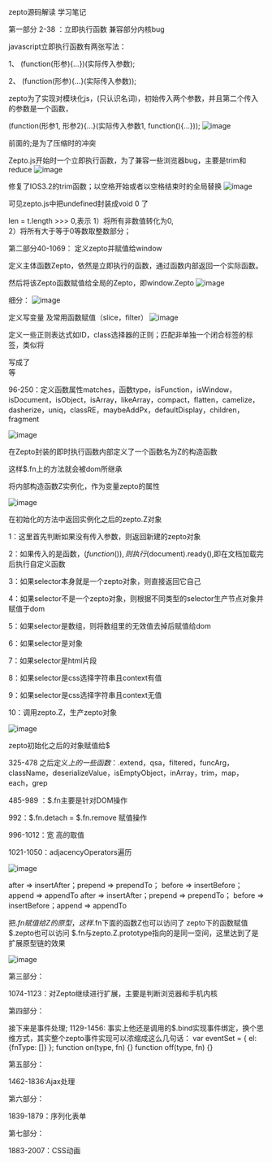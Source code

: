 zepto源码解读
学习笔记

第一部分 2-38 ：立即执行函数 兼容部分内核bug

javascript立即执行函数有两张写法：

1、 (function(形参){...})(实际传入参数);

2、 (function(形参){...}(实际传入参数));


zepto为了实现对模块化js，(只认识名词)，初始传入两个参数，并且第二个传入的参数是一个函数，

(function(形参1, 形参2){...}(实际传入参数1, function(){...}));
![image](https://github.com/moveondo/Learn-zepto/blob/master/images/1.png)
 
前面的;是为了压缩时的冲突

Zepto.js开始时一个立即执行函数，为了兼容一些浏览器bug，主要是trim和reduce
![image](https://github.com/moveondo/Learn-zepto/blob/master/images/2.png)

 
修复了IOS3.2的trim函数；以空格开始或者以空格结束时的全局替换
![image](https://github.com/moveondo/Learn-zepto/blob/master/images/3.png)

可见zepto.js中把undefined封装成void 0 了
 
len = t.length >>> 0,表示
1）将所有非数值转化为0,  
2）将所有大于等于0等数取整数部分；

第二部分40-1069： 定义zepto并赋值给window 

定义主体函数Zepto，依然是立即执行的函数，通过函数内部返回一个实际函数。 

然后将该Zepto函数赋值给全局的Zepto，即window.Zepto
![image](https://github.com/moveondo/Learn-zepto/blob/master/images/4.png)
  
细分：
![image](https://github.com/moveondo/Learn-zepto/blob/master/images/5.png)
 
定义写变量 及常用函数赋值（slice，filter） 
![image](https://github.com/moveondo/Learn-zepto/blob/master/images/6.png)

 定义一些正则表达式如ID，class选择器的正则；匹配非单独一个闭合标签的标签，类似将<div></div>写成了<div/>等 
 
96-250：定义函数属性matches，函数type，isFunction，isWindow，isDocument，isObject，isArray，likeArray，compact，flatten，camelize，dasherize，uniq，classRE，maybeAddPx，defaultDisplay，children，fragment

![image](https://github.com/moveondo/Learn-zepto/blob/master/images/7.png)
 
在Zepto封装的即时执行函数内部定义了一个函数名为Z的构造函数 

这样$.fn上的方法就会被dom所继承 

将内部构造函数Z实例化，作为变量zepto的属性 

![image](https://github.com/moveondo/Learn-zepto/blob/master/images/8.png)
 
在初始化的方法中返回实例化之后的zepto.Z对象

1：这里首先判断如果没有传入参数，则返回新建的zepto对象

2：如果传入的是函数，$(function(){}) ,则执行$(document).ready(),即在文档加载完后执行自定义函数

3：如果selector本身就是一个zepto对象，则直接返回它自己

4：如果selector不是一个zepto对象，则根据不同类型的selector生产节点对象并赋值于dom

5：如果selector是数组，则将数组里的无效值去掉后赋值给dom

6：如果selector是对象

7：如果selector是html片段

8：如果selector是css选择字符串且context有值

9：如果selector是css选择字符串且context无值

10：调用zepto.Z，生产zepto对象

![image](https://github.com/moveondo/Learn-zepto/blob/master/images/11.png)
 
zepto初始化之后的对象赋值给$

325-478  之后定义$上的一些函数：$.extend，qsa，filtered，funcArg，className，deserializeValue，isEmptyObject，inArray，trim，map，each，grep

485-989 ：$.fn主要是针对DOM操作

992：$.fn.detach = $.fn.remove 赋值操作

996-1012：宽 高的取值

1021-1050：adjacencyOperators遍历

![image](https://github.com/moveondo/Learn-zepto/blob/master/images/12.png)

 after    => insertAfter；prepend  => prependTo；
before   => insertBefore；append   => appendTo
after    => insertAfter；prepend  => prependTo；
before   => insertBefore；append   => appendTo
  
 
把$.fn赋值给Z的原型，这样$.fn下面的函数Z也可以访问了
zepto下的函数赋值$.zepto也可以访问
$.fn与zepto.Z.prototype指向的是同一空间，这里达到了是扩展原型链的效果

![image](https://github.com/moveondo/Learn-zepto/blob/master/images/13.png)

 第三部分：
 
1074-1123：对Zepto继续进行扩展，主要是判断浏览器和手机内核

第四部分：

接下来是事件处理;
1129-1456: 事实上他还是调用的$.bind实现事件绑定，换个思维方式，其实整个zepto事件实现可以浓缩成这么几句话：
var eventSet = {
    el: {fnType: []}
};
function on(type, fn) {}
function off(type, fn) {}

第五部分：

1462-1836:Ajax处理

第六部分：

1839-1879：序列化表单

第七部分：

1883-2007：CSS动画

